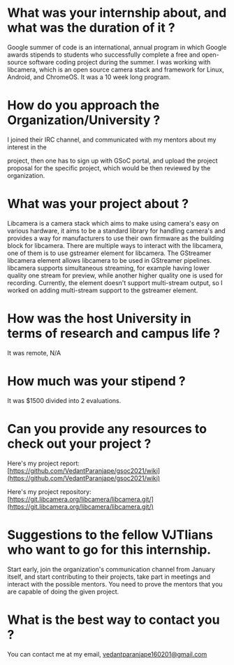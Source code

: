 # What was your internship about, and what was the duration of it ?
Google summer of code is an international, annual program in which Google awards stipends to students who successfully complete a free and open-source software coding project during the summer. I was working with libcamera, which is an open source camera stack and framework for Linux, Android, and ChromeOS. It was a 10 week long program.

# How do you approach the Organization/University ?

I joined their IRC channel, and communicated with my mentors about my interest in the

project, then one has to sign up with GSoC portal, and upload the project proposal for the specific project, which would be then reviewed by the organization.

# What was your project about ?

Libcamera is a camera stack which aims to make using camera's easy on various hardware, it aims to be a standard library for handling camera's and provides a way for manufacturers to use their own firmware as the building block for libcamera. There are multiple ways to interact with the libcamera, one of them is to use gstreamer element for libcamera. The GStreamer libcamera element allows libcamera to be used in GStreamer pipelines. libcamera supports simultaneous streaming, for example having lower quality one stream for preview, while another higher quality one is used for recording. Currently, the element doesn't support multi-stream output, so I worked on adding multi-stream support to the gstreamer element.

# How was the host University in terms of research and campus life ?

It was remote, N/A

# How much was your stipend ?

It was $1500 divided into 2 evaluations.

# Can you provide any resources to check out your project ?

Here's my project report: [https://github.com/VedantParanjape/gsoc2021/wiki](https://github.com/VedantParanjape/gsoc2021/wiki)

Here's my project repository: [https://git.libcamera.org/libcamera/libcamera.git/](https://git.libcamera.org/libcamera/libcamera.git/)

# Suggestions to the fellow VJTIians who want to go for this internship.

Start early, join the organization's communication channel from January itself, and start contributing to their projects, take part in meetings and interact with the possible mentors. You need to prove the mentors that you are capable of doing the given project.

# What is the best way to contact you ?

You can contact me at my email, [vedantparanjape160201@gmail.com](mailto:vedantparanjape160201@gmail.com)
